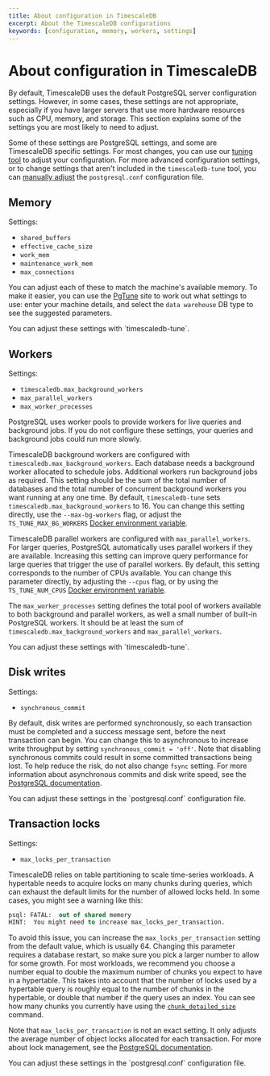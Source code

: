 ```yaml
---
title: About configuration in TimescaleDB
excerpt: About the TimescaleDB configurations
keywords: [configuration, memory, workers, settings]
---
```


# About configuration in TimescaleDB
By default, TimescaleDB uses the default PostgreSQL server configuration
settings. However, in some cases, these settings are not appropriate, especially
if you have larger servers that use more hardware resources such as CPU, memory,
and storage. This section explains some of the settings you are most likely to
need to adjust.

Some of these settings are PostgreSQL settings, and some are TimescaleDB
specific settings. For most changes, you can use our [tuning tool][tstune-conf]
to adjust your configuration. For more advanced configuration settings, or to
change settings that aren't included in the `timescaledb-tune` tool, you can
[manually adjust][postgresql-conf] the  `postgresql.conf` configuration file.

## Memory
Settings:
*   `shared_buffers`
*   `effective_cache_size`
*   `work_mem`
*   `maintenance_work_mem`
*   `max_connections`

You can adjust each of these to match the machine's available memory. To make it
easier, you can use the [PgTune][pgtune] site to work out what settings to use:
enter your machine details, and select the `data warehouse` DB type to see the
suggested parameters.

<highlight type="tip">
You can adjust these settings with `timescaledb-tune`.
</highlight>

## Workers
Settings:
*   `timescaledb.max_background_workers`
*   `max_parallel_workers`
*   `max_worker_processes`

PostgreSQL uses worker pools to provide workers for live queries and background
jobs. If you do not configure these settings, your queries and background jobs
could run more slowly.

TimescaleDB background workers are configured with
`timescaledb.max_background_workers`. Each database needs a background worker
allocated to schedule jobs. Additional workers run background jobs as required.
This setting should be the sum of the total number of databases and the total
number of concurrent background workers you want running at any one time. By 
default, `timescaledb-tune` sets `timescaledb.max_background_workers` to 16. 
You can change this setting directly, use the `--max-bg-workers` flag, or adjust 
the `TS_TUNE_MAX_BG_WORKERS` 
[Docker environment variable][docker-conf].

TimescaleDB parallel workers are configured with `max_parallel_workers`. For
larger queries, PostgreSQL automatically uses parallel workers if they are
available. Increasing this setting can improve query performance for large
queries that trigger the use of parallel workers. By default, this setting
corresponds to the number of CPUs available. You can change this parameter
directly, by adjusting the `--cpus` flag, or by using the `TS_TUNE_NUM_CPUS`
[Docker environment variable][docker-conf].

The `max_worker_processes` setting defines the total pool of workers available
to both background and parallel workers, as well a small number of built-in
PostgreSQL workers. It should be at least the sum of
`timescaledb.max_background_workers` and `max_parallel_workers`.

<highlight type="tip">
You can adjust these settings with `timescaledb-tune`.
</highlight>

## Disk writes
Settings:
*   `synchronous_commit`

By default, disk writes are performed synchronously, so each transaction must be
completed and a success message sent, before the next transaction can begin. You
can change this to asynchronous to increase write throughput by setting
`synchronous_commit = 'off'`. Note that disabling synchronous commits could
result in some committed transactions being lost. To help reduce the risk, do
not also change `fsync` setting. For more information about asynchronous commits
and disk write speed, see the [PostgreSQL documentation][async-commit].

<highlight type="tip">
You can adjust these settings in the `postgresql.conf` configuration
file.
</highlight>

## Transaction locks
Settings:
*   `max_locks_per_transaction`

TimescaleDB relies on table partitioning to scale time-series workloads. A
hypertable needs to acquire locks on many chunks during queries, which can
exhaust the default limits for the number of allowed locks held. In some cases,
you might see a warning like this:
```sql
psql: FATAL:  out of shared memory
HINT:  You might need to increase max_locks_per_transaction.
```

To avoid this issue, you can increase the `max_locks_per_transaction` setting
from the default value, which is usually 64. Changing this parameter requires a
database restart, so make sure you pick a larger number to allow for some
growth. For most workloads, we recommend you choose a number equal to double the
maximum number of chunks you expect to have in a hypertable. This takes into
account that the number of locks used by a hypertable query is roughly equal to
the number of chunks in the hypertable, or double that number if the query uses
an index. You can see how many chunks you currently have using the
[`chunk_detailed_size`][chunk_detailed_size] command.

Note that `max_locks_per_transaction` is not an exact setting. It only adjusts
the average number of object locks allocated for each transaction. For more
about lock management, see the [PostgreSQL documentation][lock-management].

<highlight type="tip">
You can adjust these settings in the `postgresql.conf` configuration
file.
</highlight>

[async-commit]: https://www.postgresql.org/docs/current/static/wal-async-commit.html
[chunk_detailed_size]: /api/:currentVersion:/hypertable/chunks_detailed_size/
[docker-conf]: /timescaledb/:currentVersion:/how-to-guides/configuration/docker-config
[lock-management]: https://www.postgresql.org/docs/current/static/runtime-config-locks.html
[pgtune]: http://pgtune.leopard.in.ua/
[postgresql-conf]: /timescaledb/:currentVersion:/how-to-guides/configuration/postgres-config
[tstune-conf]: /timescaledb/:currentVersion:/how-to-guides/configuration/timescaledb-tune
